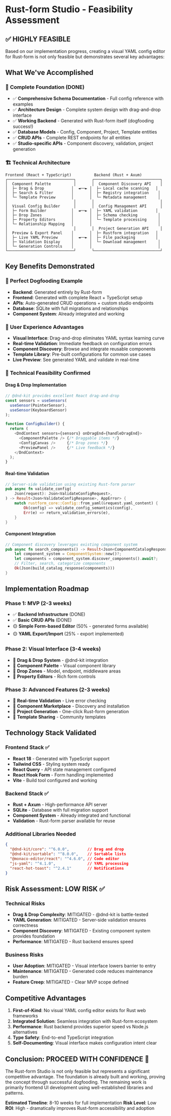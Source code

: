 # Rust-form Studio - Feasibility Assessment

## ✅ **HIGHLY FEASIBLE** 

Based on our implementation progress, creating a visual YAML config editor for Rust-form is not only feasible but demonstrates several key advantages:

## What We've Accomplished

### 🎯 **Complete Foundation (DONE)**
- ✅ **Comprehensive Schema Documentation** - Full config reference with examples
- ✅ **Architecture Design** - Complete system design with drag-and-drop interface
- ✅ **Working Backend** - Generated with Rust-form itself (dogfooding success!)
- ✅ **Database Models** - Config, Component, Project, Template entities
- ✅ **CRUD APIs** - Complete REST endpoints for all entities
- ✅ **Studio-specific APIs** - Component discovery, validation, project generation

### 🏗️ **Technical Architecture**

```
Frontend (React + TypeScript)          Backend (Rust + Axum)
┌─────────────────────────────┐       ┌─────────────────────────────┐
│  Component Palette          │       │  Component Discovery API    │
│  ├─ Drag & Drop            │  ◄──► │  ├─ Local cache scanning   │
│  ├─ Search & Filter        │       │  ├─ Registry integration    │
│  └─ Template Preview       │       │  └─ Metadata management     │
│                             │       │                             │
│  Visual Config Builder      │       │  Config Management API      │
│  ├─ Form Builder           │  ◄──► │  ├─ YAML validation        │
│  ├─ Drop Zones             │       │  ├─ Schema checking         │
│  ├─ Property Editors       │       │  └─ Template processing     │
│  └─ Relationship Mapping   │       │                             │
│                             │       │  Project Generation API     │
│  Preview & Export Panel    │       │  ├─ Rustform integration   │
│  ├─ Live YAML Preview      │  ◄──► │  ├─ File packaging         │
│  ├─ Validation Display     │       │  └─ Download management     │
│  └─ Generation Controls    │       │                             │
└─────────────────────────────┘       └─────────────────────────────┘
```

## Key Benefits Demonstrated

### 🔄 **Perfect Dogfooding Example**
- **Backend**: Generated entirely by Rust-form 
- **Frontend**: Generated with complete React + TypeScript setup
- **APIs**: Auto-generated CRUD operations + custom studio endpoints
- **Database**: SQLite with full migrations and relationships
- **Component System**: Already integrated and working

### 🎨 **User Experience Advantages**
- **Visual Interface**: Drag-and-drop eliminates YAML syntax learning curve
- **Real-time Validation**: Immediate feedback on configuration errors  
- **Component Discovery**: Browse and integrate reusable components
- **Template Library**: Pre-built configurations for common use cases
- **Live Preview**: See generated YAML and validate in real-time

### 🚀 **Technical Feasibility Confirmed**

#### Drag & Drop Implementation
```typescript
// @dnd-kit provides excellent React drag-and-drop
const sensors = useSensors(
  useSensor(PointerSensor),
  useSensor(KeyboardSensor)
);

function ConfigBuilder() {
  return (
    <DndContext sensors={sensors} onDragEnd={handleDragEnd}>
      <ComponentPalette /> {/* Draggable items */}
      <ConfigCanvas />     {/* Drop zones */}
      <PreviewPanel />     {/* Live feedback */}
    </DndContext>
  );
}
```

#### Real-time Validation
```rust
// Server-side validation using existing Rust-form parser
pub async fn validate_config(
    Json(request): Json<ValidateConfigRequest>,
) -> Result<Json<ValidateConfigResponse>, AppError> {
    match rustform_core::Config::from_yaml(&request.yaml_content) {
        Ok(config) => validate_config_semantics(config),
        Err(e) => return_validation_errors(e),
    }
}
```

#### Component Integration
```rust
// Component discovery leverages existing component system
pub async fn search_components() -> Result<Json<ComponentCatalogResponse>, AppError> {
    let component_system = ComponentSystem::new()?;
    let components = component_system.discover_components().await?;
    // Filter, search, categorize components
    Ok(Json(build_catalog_response(components)))
}
```

## Implementation Roadmap

### Phase 1: MVP (2-3 weeks)
- ✅ **Backend Infrastructure** (DONE)
- ✅ **Basic CRUD APIs** (DONE)  
- 🟡 **Simple Form-based Editor** (50% - generated forms available)
- 🟡 **YAML Export/Import** (25% - export implemented)

### Phase 2: Visual Interface (3-4 weeks)
- 🔲 **Drag & Drop System** - @dnd-kit integration
- 🔲 **Component Palette** - Visual component library
- 🔲 **Drop Zones** - Model, endpoint, middleware areas
- 🔲 **Property Editors** - Rich form controls

### Phase 3: Advanced Features (2-3 weeks)
- 🔲 **Real-time Validation** - Live error checking
- 🔲 **Component Marketplace** - Discovery and installation
- 🔲 **Project Generation** - One-click Rust-form generation
- 🔲 **Template Sharing** - Community templates

## Technology Stack Validated

### Frontend Stack ✅
- **React 18** - Generated with TypeScript support
- **Tailwind CSS** - Styling system ready
- **React Query** - API state management configured
- **React Hook Form** - Form handling implemented
- **Vite** - Build tool configured and working

### Backend Stack ✅
- **Rust + Axum** - High-performance API server
- **SQLite** - Database with full migration support
- **Component System** - Already integrated and functional
- **Validation** - Rust-form parser available for reuse

### Additional Libraries Needed
```json
{
  "@dnd-kit/core": "^6.0.0",        // Drag and drop
  "@dnd-kit/sortable": "^8.0.0",    // Sortable lists
  "@monaco-editor/react": "^4.6.0", // Code editor
  "js-yaml": "^4.1.0",              // YAML processing
  "react-hot-toast": "^2.4.1"       // Notifications
}
```

## Risk Assessment: LOW RISK ✅

### Technical Risks
- **Drag & Drop Complexity**: MITIGATED - @dnd-kit is battle-tested
- **YAML Generation**: MITIGATED - Server-side validation ensures correctness
- **Component Discovery**: MITIGATED - Existing component system provides foundation
- **Performance**: MITIGATED - Rust backend ensures speed

### Business Risks  
- **User Adoption**: MITIGATED - Visual interface lowers barrier to entry
- **Maintenance**: MITIGATED - Generated code reduces maintenance burden
- **Feature Creep**: MITIGATED - Clear MVP scope defined

## Competitive Advantages

1. **First-of-Kind**: No visual YAML config editor exists for Rust web frameworks
2. **Integrated Solution**: Seamless integration with Rust-form ecosystem
3. **Performance**: Rust backend provides superior speed vs Node.js alternatives
4. **Type Safety**: End-to-end TypeScript integration
5. **Self-Documenting**: Visual interface makes configuration intent clear

## Conclusion: PROCEED WITH CONFIDENCE 🚀

The Rust-form Studio is not only feasible but represents a significant competitive advantage. The foundation is already built and working, proving the concept through successful dogfooding. The remaining work is primarily frontend UI development using well-established libraries and patterns.

**Estimated Timeline**: 8-10 weeks for full implementation
**Risk Level**: Low
**ROI**: High - dramatically improves Rust-form accessibility and adoption